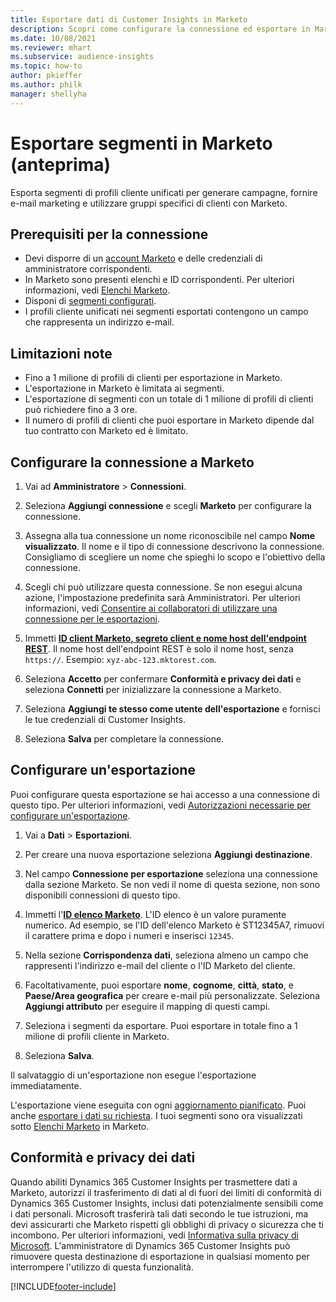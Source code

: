 ```yaml
---
title: Esportare dati di Customer Insights in Marketo
description: Scopri come configurare la connessione ed esportare in Marketo.
ms.date: 10/08/2021
ms.reviewer: mhart
ms.subservice: audience-insights
ms.topic: how-to
author: pkieffer
ms.author: philk
manager: shellyha
---
```


# <a name="export-segments-to-marketo-preview"></a>Esportare segmenti in Marketo (anteprima)

Esporta segmenti di profili cliente unificati per generare campagne, fornire e-mail marketing e utilizzare gruppi specifici di clienti con Marketo.

## <a name="prerequisites-for-connection"></a>Prerequisiti per la connessione

-   Devi disporre di un [account Marketo](https://login.marketo.com/) e delle credenziali di amministratore corrispondenti.
-   In Marketo sono presenti elenchi e ID corrispondenti. Per ulteriori informazioni, vedi [Elenchi Marketo](https://docs.marketo.com/display/public/DOCS/Understanding+Static+Lists).
-   Disponi di [segmenti configurati](segments.md).
-   I profili cliente unificati nei segmenti esportati contengono un campo che rappresenta un indirizzo e-mail.

## <a name="known-limitations"></a>Limitazioni note

- Fino a 1 milione di profili di clienti per esportazione in Marketo.
- L'esportazione in Marketo è limitata ai segmenti.
- L'esportazione di segmenti con un totale di 1 milione di profili di clienti può richiedere fino a 3 ore. 
- Il numero di profili di clienti che puoi esportare in Marketo dipende dal tuo contratto con Marketo ed è limitato.

## <a name="set-up-connection-to-marketo"></a>Configurare la connessione a Marketo

1. Vai ad **Amministratore** > **Connessioni**.

1. Seleziona **Aggiungi connessione** e scegli **Marketo** per configurare la connessione.

1. Assegna alla tua connessione un nome riconoscibile nel campo **Nome visualizzato**. Il nome e il tipo di connessione descrivono la connessione. Consigliamo di scegliere un nome che spieghi lo scopo e l'obiettivo della connessione.

1. Scegli chi può utilizzare questa connessione. Se non esegui alcuna azione, l'impostazione predefinita sarà Amministratori. Per ulteriori informazioni, vedi [Consentire ai collaboratori di utilizzare una connessione per le esportazioni](connections.md#allow-contributors-to-use-a-connection-for-exports).

1. Immetti **[ID client Marketo, segreto client e nome host dell'endpoint REST](https://developers.marketo.com/rest-api/authentication/)**. Il nome host dell'endpoint REST è solo il nome host, senza `https://`. Esempio: `xyz-abc-123.mktorest.com`. 

1. Seleziona **Accetto** per confermare **Conformità e privacy dei dati** e seleziona **Connetti** per inizializzare la connessione a Marketo.

1. Seleziona **Aggiungi te stesso come utente dell'esportazione** e fornisci le tue credenziali di Customer Insights.

1. Seleziona **Salva** per completare la connessione.

## <a name="configure-an-export"></a>Configurare un'esportazione

Puoi configurare questa esportazione se hai accesso a una connessione di questo tipo. Per ulteriori informazioni, vedi [Autorizzazioni necessarie per configurare un'esportazione](export-destinations.md#set-up-a-new-export).

1. Vai a **Dati** > **Esportazioni**.

1. Per creare una nuova esportazione seleziona **Aggiungi destinazione**.

1. Nel campo **Connessione per esportazione** seleziona una connessione dalla sezione Marketo. Se non vedi il nome di questa sezione, non sono disponibili connessioni di questo tipo.

1. Immetti l'**[ID elenco Marketo](https://docs.marketo.com/display/public/DOCS/Understanding+Static+Lists)**. L'ID elenco è un valore puramente numerico. Ad esempio, se l'ID dell'elenco Marketo è ST12345A7, rimuovi il carattere prima e dopo i numeri e inserisci `12345`. 

1. Nella sezione **Corrispondenza dati**, seleziona almeno un campo che rappresenti l'indirizzo e-mail del cliente o l'ID Marketo del cliente. 

1. Facoltativamente, puoi esportare **nome**, **cognome**, **città**, **stato**, e **Paese/Area geografica** per creare e-mail più personalizzate. Seleziona **Aggiungi attributo** per eseguire il mapping di questi campi.

1. Seleziona i segmenti da esportare. Puoi esportare in totale fino a 1 milione di profili cliente in Marketo.

1. Seleziona **Salva**.

Il salvataggio di un'esportazione non esegue l'esportazione immediatamente.

L'esportazione viene eseguita con ogni [aggiornamento pianificato](system.md#schedule-tab). Puoi anche [esportare i dati su richiesta](export-destinations.md#run-exports-on-demand). I tuoi segmenti sono ora visualizzati sotto [Elenchi Marketo](https://docs.marketo.com/display/public/DOCS/Understanding+Static+Lists) in Marketo.


## <a name="data-privacy-and-compliance"></a>Conformità e privacy dei dati

Quando abiliti Dynamics 365 Customer Insights per trasmettere dati a Marketo, autorizzi il trasferimento di dati al di fuori dei limiti di conformità di Dynamics 365 Customer Insights, inclusi dati potenzialmente sensibili come i dati personali. Microsoft trasferirà tali dati secondo le tue istruzioni, ma devi assicurarti che Marketo rispetti gli obblighi di privacy o sicurezza che ti incombono. Per ulteriori informazioni, vedi [Informativa sulla privacy di Microsoft](https://go.microsoft.com/fwlink/?linkid=396732).
L'amministratore di Dynamics 365 Customer Insights può rimuovere questa destinazione di esportazione in qualsiasi momento per interrompere l'utilizzo di questa funzionalità.


[!INCLUDE[footer-include](../includes/footer-banner.md)]
